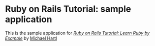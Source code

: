 # Ruby on Rails Tutorial: sample application
This is the sample application for
[*Ruby on Rails Tutorial: Learn Ruby by Example*](http://railstutorial.org/)
by [Michael Hartl](http://michaelhartl.com)